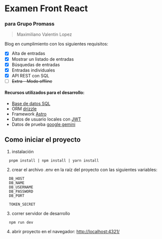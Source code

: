 # Examen Front React 

### para Grupo Promass

> Maximiliano Valentin Lopez

Blog en cumplimiento con los siguientes requisitos:
- [x] Alta de entradas
- [x] Mostrar un listado de entradas
- [x] Búsquedas de entradas
- [x] Entradas individuales
- [x] API REST con SQL
- [ ] ~~Extra - Modo offline~~

#### Recursos utilizados para el desarrollo: 
- [Base de datos SQL](https://www.freesqldatabase.com)
- ORM [drizzle](https://orm.drizzle.team/)
- Framework [Astro](https://astro.build/)
- Datos de usuario locales con [JWT](https://jwt.io/)
- Datos de prueba [google gemini](https://gemini.google.com/)


## Como iniciar el proyecto
1. instalación
``` 
  pnpm install | npm install | yarn install
```
2. crear el archivo .env en la raíz del proyecto con las siguientes variables:
``` 
  DB_HOST
  DB_NAME
  DB_USERNAME
  DB_PASSWORD
  DB_PORT

  TOKEN_SECRET
```
3. correr servidor de desarrollo
``` 
  npm run dev
```
4. abrir proyecto en el navegador: [http://localhost:4321/](http://localhost:4321/)